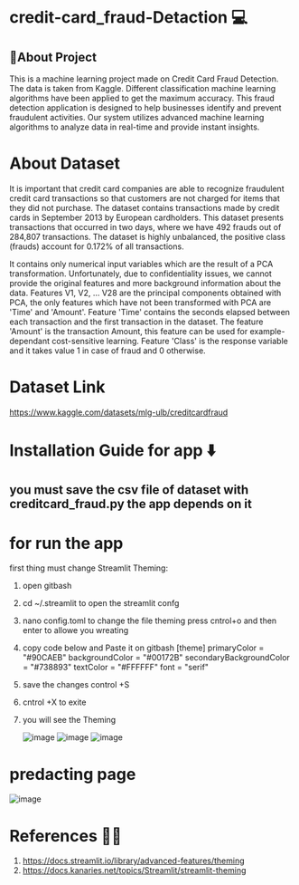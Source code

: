 # credit-card_fraud-Detaction 💻
## 🚧About Project
This is a machine learning project made on Credit Card Fraud Detection. The data is taken from Kaggle. Different classification machine learning algorithms have been applied to get the maximum accuracy.
This fraud detection application is designed to help businesses identify and prevent fraudulent activities. Our system utilizes advanced machine learning algorithms to analyze data in real-time and provide instant insights.
# About Dataset
It is important that credit card companies are able to recognize fraudulent credit card transactions so that customers are not charged for items that they did not purchase.
The dataset contains transactions made by credit cards in September 2013 by European cardholders.
This dataset presents transactions that occurred in two days, where we have 492 frauds out of 284,807 transactions. The dataset is highly unbalanced, the positive class (frauds) account for 0.172% of all transactions.

It contains only numerical input variables which are the result of a PCA transformation. Unfortunately, due to confidentiality issues, we cannot provide the original features and more background information about the data. Features V1, V2, … V28 are the principal components obtained with PCA, the only features which have not been transformed with PCA are 'Time' and 'Amount'. Feature 'Time' contains the seconds elapsed between each transaction and the first transaction in the dataset. The feature 'Amount' is the transaction Amount, this feature can be used for example-dependant cost-sensitive learning. Feature 'Class' is the response variable and it takes value 1 in case of fraud and 0 otherwise.
# Dataset Link
https://www.kaggle.com/datasets/mlg-ulb/creditcardfraud
# Installation Guide for app  ⬇️
## you must save the csv file of dataset with creditcard_fraud.py the app depends on it
# for run the app 
first thing must change Streamlit Theming:
1) open gitbash
2) cd ~/.streamlit
to open the streamlit confg
3) nano config.toml
to change the file theming press cntrol+o and then enter to allowe you wreating
4) copy code below and Paste it on gitbash
   [theme]
primaryColor = "#90CAEB"
backgroundColor = "#00172B"
secondaryBackgroundColor = "#738893"
textColor = "#FFFFFF"
font = "serif"
5) save the changes control +S
6) cntrol +X to exite
7) you will see the Theming
  


   ![image](https://github.com/RahafAlshahrany/credit-card_fraud-Detaction/assets/143160674/189f41db-13d7-418d-b7c7-0e5d5f5e8bdb)
   ![image](https://github.com/RahafAlshahrany/credit-card_fraud-Detaction/assets/143160674/30ff7b5d-bf8d-4e15-bc7c-59fa977cfaae)
![image](https://github.com/RahafAlshahrany/credit-card_fraud-Detaction/assets/143160674/bb5ceaf9-32f1-455b-988b-0ee3cee6455a)
# predacting page 
![image](https://github.com/RahafAlshahrany/credit-card_fraud-Detaction/assets/143160674/4446ec66-7dcd-49b0-83e1-e2d69f9691fe)

 # References 🌟✨
   1) https://docs.streamlit.io/library/advanced-features/theming
   2)    https://docs.kanaries.net/topics/Streamlit/streamlit-theming

   
